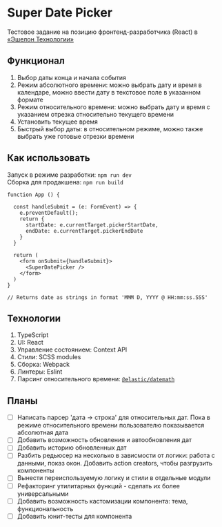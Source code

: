 # Super Date Picker

Тестовое задание на позицию фронтенд-разработчика (React) в [&laquo;Эшелон Технологии&raquo;](https://npo-echelon.ru/)

## Функционал

1. Выбор даты конца и начала события
2. Режим абсолютного времени: можно выбрать дату и время в календаре, можно ввести дату в текстовое поле в указанном формате
3. Режим относительного времени: можно выбрать дату и время с указанием отрезка относительно текущего времени
4. Установить текущее время
5. Быстрый выбор даты: в относительном режиме, можно также выбрать уже готовые отрезки времени

## Как использовать

Запуск в режиме разработки: `npm run dev`  
Сборка для продакшена: `npm run build`  

```tsx
function App () {
  
  const handleSubmit = (e: FormEvent) => {
    e.preventDefault();
    return {
      startDate: e.currentTarget.pickerStartDate,
      endDate: e.currentTarget.pickerEndDate
    }
  }
  
  return (
    <form onSubmit={handleSubmit}>
      <SuperDatePicker />
    </form>
  )
}

// Returns date as strings in format 'MMM D, YYYY @ HH:mm:ss.SSS'
```
## Технологии

1. TypeScript
2. UI: React
3. Управление состоянием: Context API
4. Стили: SCSS modules
5. Сборка: Webpack
6. Линтеры: Eslint
7. Парсинг относительного времени: [`@elastic/datemath`](https://github.com/elastic/kibana/tree/main/packages/kbn-datemath)

## Планы

- [ ] Написать парсер 'дата -> строка' для относительных дат. Пока в режиме относительного времени пользователю показывается абсолютная дата
- [ ] Добавить возможность обновления и автообновления дат
- [ ] Добавить историю обновленных дат
- [ ] Разбить редьюсер на несколько в зависмости от логики: работа с данными, показ окон. Добавить action creators, чтобы разгрузить компоненты
- [ ] Вынести переиспользуемую логику и стили в отдельные модули
- [ ] Рефакторинг утилитарных функций - сделать их более универсальными
- [ ] Добавить возможность кастомизации компонента: тема, функциональность
- [ ] Добавить юнит-тесты для компонента
